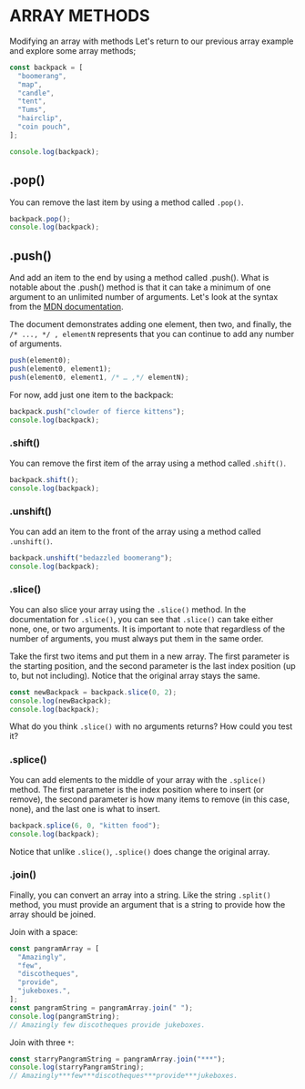 # ARRAY METHODS

Modifying an array with methods
Let's return to our previous array example and explore some array methods;

```js
const backpack = [
  "boomerang",
  "map",
  "candle",
  "tent",
  "Tums",
  "hairclip",
  "coin pouch",
];

console.log(backpack);
```

## .pop()

You can remove the last item by using a method called `.pop()`.

```js
backpack.pop();
console.log(backpack);
```

## .push()

And add an item to the end by using a method called .push().
What is notable about the .push() method is that it can take a minimum of one argument to an unlimited number of arguments. Let's look at the syntax from the [MDN documentation](https://developer.mozilla.org/en-US/docs/Web/JavaScript/Reference/Global_Objects/Array/push#syntax).

The document demonstrates adding one element, then two, and finally, the `/* ..., */ , elementN` represents that you can continue to add any number of arguments.

```js
push(element0);
push(element0, element1);
push(element0, element1, /* … ,*/ elementN);
```

For now, add just one item to the backpack:

```js
backpack.push("clowder of fierce kittens");
console.log(backpack);
```

### .shift()

You can remove the first item of the array using a method called .`shift()`.

```js
backpack.shift();
console.log(backpack);
```

### .unshift()

You can add an item to the front of the array using a method called
`.unshift()`.

```js
backpack.unshift("bedazzled boomerang");
console.log(backpack);
```

### .slice()

You can also slice your array using the `.slice()` method. In the documentation for `.slice()`, you can see that `.slice()` can take either none, one, or two arguments. It is important to note that regardless of the number of arguments, you must always put them in the same order.

Take the first two items and put them in a new array. The first parameter is the starting position, and the second parameter is the last index position (up to, but not including). Notice that the original array stays the same.

```js
const newBackpack = backpack.slice(0, 2);
console.log(newBackpack);
console.log(backpack);
```

What do you think `.slice()` with no arguments returns? How could you test it?

### .splice()

You can add elements to the middle of your array with the `.splice()` method. The first parameter is the index position where to insert (or remove), the second parameter is how many items to remove (in this case, none), and the last one is what to insert.

```js
backpack.splice(6, 0, "kitten food");
console.log(backpack);
```

Notice that unlike `.slice()`, `.splice()` does change the original array.

### .join()

Finally, you can convert an array into a string. Like the string `.split()` method, you must provide an argument that is a string to provide how the array should be joined.

Join with a space:

```js
const pangramArray = [
  "Amazingly",
  "few",
  "discotheques",
  "provide",
  "jukeboxes.",
];
const pangramString = pangramArray.join(" ");
console.log(pangramString);
// Amazingly few discotheques provide jukeboxes.
```

Join with three `*`:

```js
const starryPangramString = pangramArray.join("***");
console.log(starryPangramString);
// Amazingly***few***discotheques***provide***jukeboxes.
```
